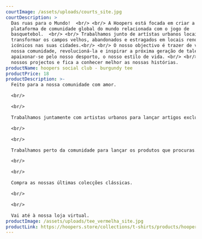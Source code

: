 ```yaml
---
courtImage: /assets/uploads/courts_site.jpg
courtDescription: >
  Das ruas para o Mundo!  <br/> <br/> A Hoopers está focada em criar a maior
  plataforma de comunidade global do mundo relacionada com o jogo de
  basquetebol.  <br/> <br/> Trabalhamos junto de artístas urbanos locais para
  transformar os campos velhos, abandonados e estragados em locais renovados e
  icónicos nas suas cidades.<br/> <br/> O nosso objectivo é trazer de volta a
  nossa comunidade, revolucioná-la e inspirar a próxima geração de talentos a
  apaixonar-se pelo nosso desporto, o nosso estilo de vida. <br/> <br/> Vê os
  nossos projectos e fica a conhecer melhor as nossas histórias.
productName: hoopers social club - burgundy tee
productPrice: 18
productDescription: >-
  Feito para a nossa comunidade com amor.

  <br/>

  <br/>

  Trabalhamos juntamente com artistas urbanos para lançar artigos exclusivos com edições limitadas.

  <br/>

  <br/>

  Trabalhamos perto da comunidade para lançar os produtos que procuras.

  <br/>

  <br/>

  Compra as nossas últimas colecções clássicas.

  <br/>

  <br/>

  Vai até à nossa loja virtual.
productImage: /assets/uploads/tee_vermelha_site.jpg
productLink: https://hoopers.store/collections/t-shirts/products/hoopers-social-club-burgundy-tee
---
```

